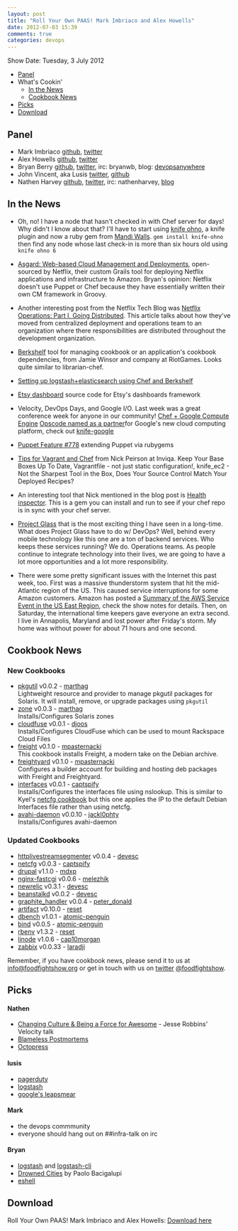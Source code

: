 ```yaml
---
layout: post
title: "Roll Your Own PAAS! Mark Imbriaco and Alex Howells"
date: 2012-07-03 15:39
comments: true
categories: devops
---
```



Show Date:  Tuesday, 3 July 2012

* [Panel](#panel)
* What's Cookin'
  * [In the News](#news)
  * [Cookbook News](#cookbooks)
* [Picks](#picks)
* [Download](http://traffic.libsyn.com/foodfight/ffs19_3.mp3)

Panel<a name="panel"></a>
-----

* Mark Imbriaco [github](https://github.com/imbriaco), [twitter](https://twitter.com/#!/markimbriaco/)
* Alex Howells [github](https://github.com/nixgeek), [twitter](https://twitter.com/#!/nixgeek)
* Bryan Berry [github](http://github.com/bryanwb), [twitter](http://twitter.com/bryanwb), irc: bryanwb, blog: [devopsanywhere](http://devopsanywhere.blogspot.com)
* John Vincent, aka Lusis [twitter](https://twitter.com/#!/lusis), [github](https://github.com/lusis    )
* Nathen Harvey [github](http://github.com/nathenharvey), [twitter](http://twitter.com/nathenharvey), irc: nathenharvey, [blog](http://nathenharvey.com)

In the News<a name="news"></a>
-----------

 * Oh, no!  I have a node that hasn't checked in with Chef server for days!  Why didn't I know about that?  I'll have to start using [knife ohno](http://rubygems.org/gems/knife-ohno), a knife plugin and now a ruby gem from [Mandi Walls](http://twitter.com/lnxchk).  `gem install knife-ohno` then find any node whose last check-in is more than six hours old using `knife ohno 6`

 * [Asgard: Web-based Cloud Management and Deployments](http://techblog.netflix.com/2012/06/asgard-web-based-cloud-management-and.html), open-sourced by Netflix, their custom Grails tool for deploying Netflix applications and infrastructure to Amazon. Bryan's opinion: Netflix doesn't use Puppet or Chef because they have essentially written their own CM framework in Groovy.

 * Another interesting post from the Netflix Tech Blog was [Netflix Operations: Part I, Going Distributed](http://techblog.netflix.com/2012/06/netflix-operations-part-i-going.html).  This article talks about how they've moved from centralized deployment and operations team to an organization where there responsibilities are distributed throughout the development organization. 

 * [Berkshelf](http://berkshelf.com/) tool for managing cookbook or an application's cookbook dependencies, from Jamie Winsor and company at RiotGames. Looks quite similar to librarian-chef.

 * [Setting up logstash+elasticsearch using Chef and Berkshelf](http://devopsanywhere.blogspot.it/2012/07/stash-those-logs-set-up-logstash.html)

 * [Etsy dashboard](https://github.com/etsy/dashboard) source code for Etsy's dashboards framework

 *  Velocity, DevOps Days, and Google I/O.  Last week was a great conference week for anyone in our community!  [Chef + Google Compute Engine](http://googledevelopers.blogspot.it/2012/06/google-compute-engine-computing-without.html) [Opscode named as a partner](http://www.opscode.com/press-releases/opscode-announces-integration-with-google-compute-engine/)for Google's new cloud computing platform, check out [knife-google](https://github.com/opscode/knife-google)

 * [Puppet Feature #778](http://projects.puppetlabs.com/issues/7788) extending Puppet via rubygems

 * [Tips for Vagrant and Chef](http://techportal.inviqa.com/2012/06/26/tips-for-vagrant-and-chef/) from Nick Peirson at Inviqa.  Keep Your Base Boxes Up To Date, Vagrantfile - not just static configuration!, knife_ec2 - Not the Sharpest Tool in the Box, Does Your Source Control Match Your Deployed Recipes?

 * An interesting tool that Nick mentioned in the blog post is [Health inspector](http://bmarini.github.com/health_inspector/).  This is a gem you can install and run to see if your chef repo is in sync with your chef server.

 * [Project Glass](https://plus.google.com/111626127367496192147/posts) that is the most exciting thing I have seen in a long-time. What does Project Glass have to do w/ DevOps? Well, behind every mobile technology like this one are a ton of backend services. Who keeps these services running? We do. Operations teams. As people continue to integrate technology into their lives, we are going to have a lot more opportunities and a lot more responsibility.

 * There were some pretty significant issues with the Internet this past week, too.  First was a massive thunderstorm system that hit the mid-Atlantic region of the US.  This caused service interruptions for some Amazon customers.  Amazon has posted a  [Summary of the AWS Service Event in the US East Region](http://aws.amazon.com/message/67457/), check the show notes for details.  Then, on Saturday, the international time keepers gave everyone an extra second. I live in Annapolis, Maryland and lost power after Friday's storm.  My home was without power for about 71 hours and one second.


Cookbook News<a name="cookbooks"></a>
-------------
### New Cookbooks

* [pkgutil](http://community.opscode.com/cookbooks/pkgutil) v0.0.2 - [marthag](http://community.opscode.com/users/marthag)  
Lightweight resource and provider to manage pkgutil packages for Solaris.  It will install, remove, or upgrade packages using `pkgutil`
* [zone](http://community.opscode.com/cookbooks/zone) v0.0.3 - [marthag](http://community.opscode.com/users/marthag)  
Installs/Configures Solaris zones
* [cloudfuse](http://community.opscode.com/cookbooks/cloudfuse) v0.0.1 - [djoos](http://community.opscode.com/users/djoos)  
Installs/Configures CloudFuse which can be used to mount Rackspace Cloud Files
* [freight](http://community.opscode.com/cookbooks/freight) v0.1.0 - [mpasternacki](http://community.opscode.com/users/mpasternacki)  
This cookbook installs Freight, a modern take on the Debian archive.
* [freightyard](http://community.opscode.com/cookbooks/freightyard) v0.1.0 - [mpasternacki](http://community.opscode.com/users/mpasternacki)  
Configures a builder account for building and hosting deb packages with Freight and Freightyard.
* [interfaces](http://community.opscode.com/cookbooks/interfaces) v0.0.1 - [captspify](http://community.opscode.com/users/captspify)  
Installs/Configures the interfaces file using nslookup.  This is similar to Kyel's [netcfg cookbook](http://community.opscode.com/cookbooks/netcfg) but this one applies the IP to the default Debian Interfaces file rather than using netcfg.
* [avahi-daemon](http://community.opscode.com/cookbooks/avahi-daemon) v0.0.10 - [jackl0phty](http://community.opscode.com/users/jackl0phty)  
Installs/Configures avahi-daemon 

### Updated Cookbooks

* [httplivestreamsegmenter](http://community.opscode.com/cookbooks/httplivestreamsegmenter) v0.0.4 - [devesc](http://community.opscode.com/users/devesc)
* [netcfg](http://community.opscode.com/cookbooks/netcfg) v0.0.3 - [captspify](http://community.opscode.com/users/captspify)
* [drupal](http://community.opscode.com/cookbooks/drupal) v1.1.0 - [mdxp](http://community.opscode.com/users/mdxp)
* [nginx-fastcgi](http://community.opscode.com/cookbooks/nginx-fastcgi) v0.0.6 - [melezhik](http://community.opscode.com/users/melezhik)
* [newrelic](http://community.opscode.com/cookbooks/newrelic) v0.3.1 - [devesc](http://community.opscode.com/users/devesc)
* [beanstalkd](http://community.opscode.com/cookbooks/beanstalkd) v0.0.2 - [devesc](http://community.opscode.com/users/devesc)
* [graphite_handler](http://community.opscode.com/cookbooks/graphite_handler) v0.0.4 - [peter_donald](http://community.opscode.com/users/peter_donald)
* [artifact](http://community.opscode.com/cookbooks/artifact) v0.10.0 - [reset](http://community.opscode.com/users/reset)
* [dbench](http://community.opscode.com/cookbooks/dbench) v1.0.1 - [atomic-penguin](http://community.opscode.com/users/atomic-penguin)
* [bind](http://community.opscode.com/cookbooks/bind) v0.0.5 - [atomic-penguin](http://community.opscode.com/users/atomic-penguin)
* [rbenv](http://community.opscode.com/cookbooks/rbenv) v1.3.2 - [reset](http://community.opscode.com/users/reset)
* [linode](http://community.opscode.com/cookbooks/linode) v1.0.6 - [cap10morgan](http://community.opscode.com/users/cap10morgan)
* [zabbix](http://community.opscode.com/cookbooks/zabbix) v0.0.33 - [laradji](http://community.opscode.com/users/laradji)

Remember, if you have cookbook news, please send it to us at [info@foodfightshow.org](mailto:info@foodfightshow.org) or get in touch with us on [twitter](http://twitter.com/foodfightshow) [@foodfightshow](http://twitter.com/foodfightshow).

Picks<a name="picks"></a>
-----

#### Nathen  

* [Changing Culture & Being a Force for Awesome](http://www.youtube.com/watch?v=OU8ihx3nT6I) - Jesse Robbins' Velocity talk
* [Blameless Postmortems](http://www.foodfightshow.org/2012/05/episode-14-live-post-mortem-with-david.html)
* [Octopress](http://octopress.org/)

#### lusis  

* [pagerduty](http://pagerduty.com)
* [logstash](http://logstash.net)
* [google's leapsmear](http://googleblog.blogspot.it/2011/09/time-technology-and-leaping-seconds.html)

#### Mark  

* the devops commmunity
* everyone should hang out on ##infra-talk on irc

#### Bryan  

* [logstash](http://logstash.net) and [logstash-cli](https://github.com/jedi4ever/logstash-cli)
* [Drowned Cities](http://www.amazon.com/The-Drowned-Cities-Paolo-Bacigalupi/dp/0316056243/ref=sr_1_1?s=books&ie=UTF8&qid=1340605354&sr=1-1&keywords=drowned+cities) by Paolo Bacigalupi
* [eshell](http://www.masteringemacs.org/articles/2010/12/13/complete-guide-mastering-eshell/)

Download
--------

Roll Your Own PAAS! Mark Imbriaco and Alex Howells:  [Download here](http://traffic.libsyn.com/foodfight/ffs19_3.mp3)
